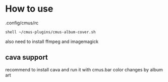 # How to use
.config/cmus/rc

```
shell ~/cmus-plugins/cmus-album-cover.sh
```

also need to install  ffmpeg and imagemagick
## cava support
recommend to install cava and run it with cmus.bar color changes by album art
